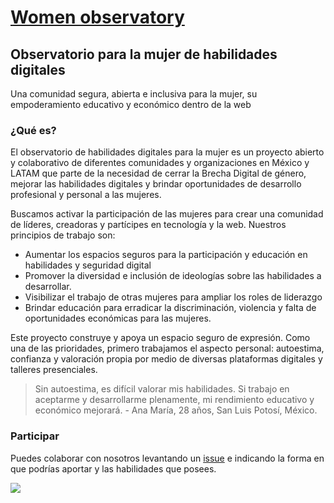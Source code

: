 # [Women observatory](https://elidron.github.io/womenobservatory/)

## Observatorio para la mujer de habilidades digitales

Una comunidad segura, abierta e inclusiva para la mujer, su empoderamiento educativo y económico dentro de la web

### ¿Qué es?

El observatorio de habilidades digitales para la mujer es un proyecto abierto y colaborativo de diferentes comunidades y organizaciones en México y LATAM que parte de la necesidad de cerrar la Brecha Digital de género, mejorar las habilidades digitales y brindar oportunidades de desarrollo profesional y personal a las mujeres.

Buscamos activar la participación de las mujeres para crear una comunidad de líderes, creadoras y partícipes en tecnología y la web. Nuestros principios de trabajo son:

* Aumentar los espacios seguros para la participación y educación en habilidades y seguridad digital
* Promover la diversidad e inclusión de ideologías sobre las habilidades a desarrollar.
* Visibilizar el trabajo de otras mujeres para ampliar los roles de liderazgo
* Brindar educación para erradicar la discriminación, violencia y falta de oportunidades económicas para las mujeres.

Este proyecto construye y apoya un espacio seguro de expresión. Como una de las prioridades, primero trabajamos el aspecto personal: autoestima, confianza y valoración propia por medio de diversas plataformas digitales y talleres presenciales. 

> Sin autoestima, es difícil valorar mis habilidades. Si trabajo en aceptarme y desarrollarme plenamente, mi rendimiento educativo y económico mejorará. - Ana María, 28 años, San Luis Potosí, México.

### Participar

Puedes colaborar con nosotros levantando un [issue](https://github.com/elidron/womenobservatory/issues) e indicando la forma en que podrías aportar y las habilidades que posees.

![](https://elidron.github.io/womenobservatory/images/clubs/observatoriomujeres3.png)

